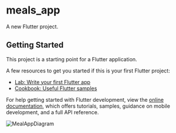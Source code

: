 # meals_app

A new Flutter project.

## Getting Started

This project is a starting point for a Flutter application.

A few resources to get you started if this is your first Flutter project:

- [Lab: Write your first Flutter app](https://docs.flutter.dev/get-started/codelab)
- [Cookbook: Useful Flutter samples](https://docs.flutter.dev/cookbook)

For help getting started with Flutter development, view the
[online documentation](https://docs.flutter.dev/), which offers tutorials,
samples, guidance on mobile development, and a full API reference.

![MealAppDiagram](https://www.plantuml.com/plantuml/svg/nLVRRjim37ttLnXvsZ9q7o0KGujsDo0T1WJR7WD5OZnYicH8SXkZwx-FyYLnNEVYfEcUB57o8GyFHSjNpdFhyrJ5Ty3LTPRT8ayiJoC7FjOy1PTn0LF8kENUs9YnA1AAEnUF5Yht7knCc3HJu66Mv2Y1iPIZVYy9bR6xWX17yMCKn-z-eKp0Z-DvZag-UHizHL43mPYpWh67SeTZR441m8EnVsgOgUSU53XNOOpYoxyN5mC2s1-oaQ38iI0_YR55_VPDFQqPJBr5dOnZbEsPHwyW66wCCdOSY_1einlkpGHsbJ57MWY8XvD8ISY6FWrxWv-WyvUrwGF5NBb6SBtCLk-cF84VLlKWqCE2HD3UzQmw3rbfHqqL87Eg9JIwIbeWiKHVXCmrux1olLWOA_aSLRd8szEmFZT6aL_tcT81-fC5Q5idN7ZZe6l-2GdN7GFG2K2o7YBPizoQdONu_Aqrtz4hUDl8uL4Lr8gtggDIGTGIbZHxfExXKJpLWhV49D7lkShBWbhlQgiznJ3Ukdppcoi5Eg4Ashhd2xTog6njGYU9Lvc4iRJteyxJlLrfDzuHscogkr-UpHFLhr3dr3NJZb2TNTyj2YXsxPZaozoYoTrGkJeSJpm0Bo7Qm3Fb1BKWlUxsr6DdbMspxPDzMffV_NCvFCB1f8jPI60_R15QsmRtTHKr7nvhgCT_8vR_DpC7qzYRe5M4AsJqa7OGlvBfYAi7pUyDojWHK-4RC4hKxjoT4cF_XULCgXmUr-4o15tRC47CdlJll16zuDscfL-8v0JjjXCxoytb37wxBVpCHRKry2YAha1B-bNw1m00 "MealAppDiagram")
